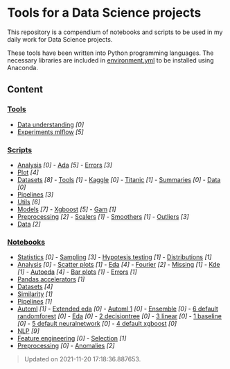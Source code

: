 # Tools for a Data Science projects

This repository is a compendium of notebooks and scripts to be used in my daily work for Data Science projects.

These tools have been written into Python programming languages. The necessary libraries are included in [environment.yml](https://github.com/jmquintana79/tools_mlproj/blob/master/environment.yml) to be installed using Anaconda.

## Content
### [Tools](https://github.com/jmquintana79/utilsDS/blob/master/tools)
- [Data understanding](https://github.com/jmquintana79/utilsDS/blob/master/tools/data_understanding) *[0]*
- [Experiments mlflow](https://github.com/jmquintana79/utilsDS/blob/master/tools/experiments_mlflow) *[5]*
### [Scripts](https://github.com/jmquintana79/utilsDS/blob/master/scripts)
- [Analysis](https://github.com/jmquintana79/utilsDS/blob/master/scripts/analysis) *[0]*
		- [Ada](https://github.com/jmquintana79/utilsDS/blob/master/scripts/analysis/ADA) *[5]*
		- [Errors](https://github.com/jmquintana79/utilsDS/blob/master/scripts/analysis/errors) *[3]*
- [Plot](https://github.com/jmquintana79/utilsDS/blob/master/scripts/plot) *[4]*
- [Datasets](https://github.com/jmquintana79/utilsDS/blob/master/scripts/datasets) *[8]*
		- [Tools](https://github.com/jmquintana79/utilsDS/blob/master/scripts/datasets/tools) *[1]*
		- [Kaggle](https://github.com/jmquintana79/utilsDS/blob/master/scripts/datasets/kaggle) *[0]*
			- [Titanic](https://github.com/jmquintana79/utilsDS/blob/master/scripts/datasets/kaggle/titanic) *[1]*
		- [Summaries](https://github.com/jmquintana79/utilsDS/blob/master/scripts/datasets/summaries) *[0]*
		- [Data](https://github.com/jmquintana79/utilsDS/blob/master/scripts/datasets/data) *[0]*
- [Pipelines](https://github.com/jmquintana79/utilsDS/blob/master/scripts/pipelines) *[3]*
- [Utils](https://github.com/jmquintana79/utilsDS/blob/master/scripts/utils) *[6]*
- [Models](https://github.com/jmquintana79/utilsDS/blob/master/scripts/models) *[7]*
		- [Xgboost](https://github.com/jmquintana79/utilsDS/blob/master/scripts/models/xgboost) *[5]*
		- [Gam](https://github.com/jmquintana79/utilsDS/blob/master/scripts/models/gam) *[1]*
- [Preprocessing](https://github.com/jmquintana79/utilsDS/blob/master/scripts/preprocessing) *[2]*
		- [Scalers](https://github.com/jmquintana79/utilsDS/blob/master/scripts/preprocessing/scalers) *[1]*
		- [Smoothers](https://github.com/jmquintana79/utilsDS/blob/master/scripts/preprocessing/smoothers) *[1]*
		- [Outliers](https://github.com/jmquintana79/utilsDS/blob/master/scripts/preprocessing/outliers) *[3]*
- [Data](https://github.com/jmquintana79/utilsDS/blob/master/scripts/data) *[2]*
### [Notebooks](https://github.com/jmquintana79/utilsDS/blob/master/notebooks)
- [Statistics](https://github.com/jmquintana79/utilsDS/blob/master/notebooks/statistics) *[0]*
		- [Sampling](https://github.com/jmquintana79/utilsDS/blob/master/notebooks/statistics/sampling) *[3]*
		- [Hypotesis testing](https://github.com/jmquintana79/utilsDS/blob/master/notebooks/statistics/hypotesis_testing) *[1]*
		- [Distributions](https://github.com/jmquintana79/utilsDS/blob/master/notebooks/statistics/distributions) *[1]*
- [Analysis](https://github.com/jmquintana79/utilsDS/blob/master/notebooks/analysis) *[0]*
		- [Scatter plots](https://github.com/jmquintana79/utilsDS/blob/master/notebooks/analysis/scatter_plots) *[1]*
		- [Eda](https://github.com/jmquintana79/utilsDS/blob/master/notebooks/analysis/EDA) *[4]*
		- [Fourier](https://github.com/jmquintana79/utilsDS/blob/master/notebooks/analysis/fourier) *[2]*
		- [Missing](https://github.com/jmquintana79/utilsDS/blob/master/notebooks/analysis/missing) *[1]*
		- [Kde](https://github.com/jmquintana79/utilsDS/blob/master/notebooks/analysis/KDE) *[1]*
		- [Autoeda](https://github.com/jmquintana79/utilsDS/blob/master/notebooks/analysis/autoEDA) *[4]*
		- [Bar plots](https://github.com/jmquintana79/utilsDS/blob/master/notebooks/analysis/bar_plots) *[1]*
		- [Errors](https://github.com/jmquintana79/utilsDS/blob/master/notebooks/analysis/errors) *[1]*
- [Pandas accelerators](https://github.com/jmquintana79/utilsDS/blob/master/notebooks/pandas_accelerators) *[1]*
- [Datasets](https://github.com/jmquintana79/utilsDS/blob/master/notebooks/datasets) *[4]*
- [Similarity](https://github.com/jmquintana79/utilsDS/blob/master/notebooks/similarity) *[1]*
- [Pipelines](https://github.com/jmquintana79/utilsDS/blob/master/notebooks/pipelines) *[1]*
- [Automl](https://github.com/jmquintana79/utilsDS/blob/master/notebooks/automl) *[1]*
		- [Extended eda](https://github.com/jmquintana79/utilsDS/blob/master/notebooks/automl/Extended_EDA) *[0]*
		- [Automl 1](https://github.com/jmquintana79/utilsDS/blob/master/notebooks/automl/AutoML_1) *[0]*
			- [Ensemble](https://github.com/jmquintana79/utilsDS/blob/master/notebooks/automl/AutoML_1/Ensemble) *[0]*
			- [6 default randomforest](https://github.com/jmquintana79/utilsDS/blob/master/notebooks/automl/AutoML_1/6_Default_RandomForest) *[0]*
			- [Eda](https://github.com/jmquintana79/utilsDS/blob/master/notebooks/automl/AutoML_1/EDA) *[0]*
			- [2 decisiontree](https://github.com/jmquintana79/utilsDS/blob/master/notebooks/automl/AutoML_1/2_DecisionTree) *[0]*
			- [3 linear](https://github.com/jmquintana79/utilsDS/blob/master/notebooks/automl/AutoML_1/3_Linear) *[0]*
			- [1 baseline](https://github.com/jmquintana79/utilsDS/blob/master/notebooks/automl/AutoML_1/1_Baseline) *[0]*
			- [5 default neuralnetwork](https://github.com/jmquintana79/utilsDS/blob/master/notebooks/automl/AutoML_1/5_Default_NeuralNetwork) *[0]*
			- [4 default xgboost](https://github.com/jmquintana79/utilsDS/blob/master/notebooks/automl/AutoML_1/4_Default_Xgboost) *[0]*
- [NLP](https://github.com/jmquintana79/utilsDS/blob/master/notebooks/nlp) *[9]*
- [Feature engineering](https://github.com/jmquintana79/utilsDS/blob/master/notebooks/feature_engineering) *[0]*
		- [Selection](https://github.com/jmquintana79/utilsDS/blob/master/notebooks/feature_engineering/selection) *[1]*
- [Preprocessing](https://github.com/jmquintana79/utilsDS/blob/master/notebooks/preprocessing) *[0]*
		- [Anomalies](https://github.com/jmquintana79/utilsDS/blob/master/notebooks/preprocessing/anomalies) *[2]*
> Updated on 2021-11-20 17:18:36.887653.
